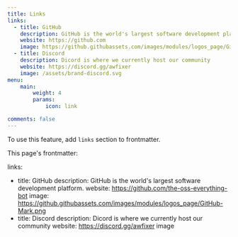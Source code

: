 ```yaml
---
title: Links
links:
  - title: GitHub
    description: GitHub is the world's largest software development platform.
    website: https://github.com
    image: https://github.githubassets.com/images/modules/logos_page/GitHub-Mark.png
  - title: Discord
    description: Dicord is where we currently host our community
    website: https://discord.gg/awfixer
    image: /assets/brand-discord.svg
menu:
    main:
        weight: 4
        params:
            icon: link

comments: false
---
```


To use this feature, add `links` section to frontmatter.

This page's frontmatter:


links:
  - title: GitHub
    description: GitHub is the world's largest software development platform.
    website: https://github.com/the-oss-everything-bot
    image: https://github.githubassets.com/images/modules/logos_page/GitHub-Mark.png
  - title: Discord
    description: Dicord is where we currently host our community
    website: https://discord.gg/awfixer
    image
